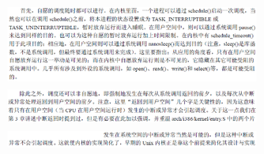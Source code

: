 

![image-20210202102714433](任务调度/image-20210202102714433.png)

![image-20210202102907266](任务调度/image-20210202102907266.png)

![image-20210202103205073](任务调度/image-20210202103205073.png)







